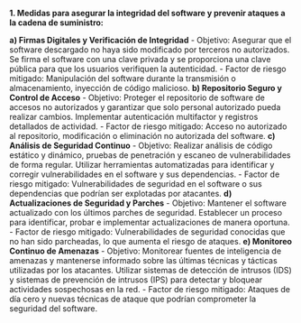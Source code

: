 **1. Medidas para asegurar la integridad del software y prevenir ataques a la cadena de suministro:**

  **a) Firmas Digitales y Verificación de Integridad**
    - Objetivo: Asegurar que el software descargado no haya sido modificado por terceros no autorizados. Se firma el software con una         clave privada y se proporciona una clave pública para que los usuarios verifiquen la autenticidad.
    - Factor de riesgo mitigado: Manipulación del software durante la transmisión o almacenamiento, inyección de código malicioso.
  **b) Repositorio Seguro y Control de Acceso**
    - Objetivo: Proteger el repositorio de software de accesos no autorizados y garantizar que solo personal autorizado pueda realizar        cambios. Implementar autenticación multifactor y registros detallados de actividad.
    - Factor de riesgo mitigado: Acceso no autorizado al repositorio, modificación o eliminación no autorizada del software.
  **c) Análisis de Seguridad Continuo**
    - Objetivo: Realizar análisis de código estático y dinámico, pruebas de penetración y escaneo de vulnerabilidades de forma regular.       Utilizar herramientas automatizadas para identificar y corregir vulnerabilidades en el software y sus dependencias.
    - Factor de riesgo mitigado: Vulnerabilidades de seguridad en el software o sus dependencias que podrían ser explotadas por               atacantes.
  **d) Actualizaciones de Seguridad y Parches**
    - Objetivo: Mantener el software actualizado con los últimos parches de seguridad. Establecer un proceso para identificar, probar e       implementar actualizaciones de manera oportuna.
    - Factor de riesgo mitigado: Vulnerabilidades de seguridad conocidas que no han sido parcheadas, lo que aumenta el riesgo de              ataques.
  **e) Monitoreo Continuo de Amenazas**
    - Objetivo: Monitorear fuentes de inteligencia de amenazas y mantenerse informado sobre las últimas técnicas y tácticas utilizadas        por los atacantes. Utilizar sistemas de detección de intrusos (IDS) y sistemas de prevención de intrusos (IPS) para detectar y          bloquear actividades sospechosas en la red.
    - Factor de riesgo mitigado: Ataques de día cero y nuevas técnicas de ataque que podrían comprometer la seguridad del software.
